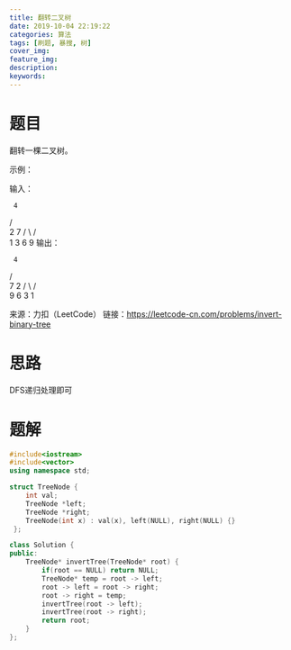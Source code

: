 ```yaml
---
title: 翻转二叉树
date: 2019-10-04 22:19:22
categories: 算法
tags: [刷题, 暴搜, 树]
cover_img:
feature_img:
description:
keywords:
---
```


# 题目

翻转一棵二叉树。

示例：

输入：

     4
   /   \
  2     7
 / \   / \
1   3 6   9
输出：

     4
   /   \
  7     2
 / \   / \
9   6 3   1

来源：力扣（LeetCode）
链接：https://leetcode-cn.com/problems/invert-binary-tree

# 思路

DFS递归处理即可



# 题解

```c++
#include<iostream>
#include<vector>
using namespace std;

struct TreeNode {
    int val;
    TreeNode *left;
    TreeNode *right;
    TreeNode(int x) : val(x), left(NULL), right(NULL) {}
 };

class Solution {
public:
    TreeNode* invertTree(TreeNode* root) {
        if(root == NULL) return NULL;
        TreeNode* temp = root -> left;
        root -> left = root -> right;
        root -> right = temp;
        invertTree(root -> left);
        invertTree(root -> right);
        return root;
    }
};
```

